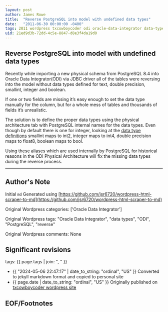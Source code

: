 ```yaml
---
layout: post
author: James Rowe
title:  "Reverse PostgreSQL into model with undefined data types"
date:   "2011-06-30 00:00:00 -0400"
tags: 2011 wordpress txcowboycoder odi oracle-data-integrator data-types postgreSQL
uid: 21ed9d3b-72dd-4c5e-8847-d8e3f4da19d0
---
```



## Reverse PostgreSQL into model with undefined data types


Recently while importing a new physical schema from PostgreSQL 8.4 into Oracle Data Integrator(ODI) via JDBC driver all of the tables were reversing into the model without data types defined for text, double precision, smallint, integer and boolean.


If one or two fields are missing it’s easy enough to set the data type manually for the column, but for a whole mess of tables and thousands of fields it’s unrealistic.


The solution is to define the proper data types using the physical architecture tab with PostgreSQL internal names for the data types. Even though by default there is one for integer, looking at the [data type definitions](http://www.postgresql.org/docs/8.2/static/datatype.html#DATATYPE-TABLE) smallint maps to int2, integer maps to int4, double precision maps to float8, boolean maps to bool.


Using these aliases which are used internally by PostgreSQL for historical reasons in the ODI Physical Architecture will fix the missing data types during the reverse process.




---

## Author's Note

Initial `md` Generated using [https://github.com/jsr6720/wordpress-html-scraper-to-md](https://github.com/jsr6720/wordpress-html-scraper-to-md)

Original Wordpress categories: ['Oracle Data Integrator']

Original Wordpress tags: "Oracle Data Integrator", "data types", "ODI", "PostgreSQL", "reverse"

Original Wordpress comments: None

## Significant revisions

tags: {{ page.tags | join: ", " }} <!-- todo move this somewhere -->

- {{ "2024-05-06 22:47:17" | date_to_string: "ordinal", "US" }} Converted to jekyll markdown format and copied to personal site
- {{ page.date | date_to_string: "ordinal", "US" }} Originally published on [txcowboycoder wordpress site](https://txcowboycoder.wordpress.com/2011/06/30/reverse-postgresql-into-model-with-undefined-data-types/)

## EOF/Footnotes

